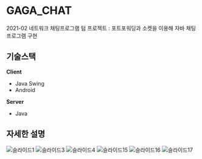 # GAGA_CHAT
2021-02 네트워크 채팅프로그램 텀 프로젝트
: 포트포워딩과 소켓을 이용해 자바 채팅 프로그램 구현

## 기술스택
**Client**
- Java Swing
- Android 

**Server**
- Java

## 자세한 설명
![슬라이드1](https://user-images.githubusercontent.com/87821678/148896760-4c2a52e0-719a-4bf1-9cad-a3078c897f71.PNG)
![슬라이드3](https://user-images.githubusercontent.com/87821678/148896765-9042a05e-24b0-424b-b242-36f329281f29.PNG)
![슬라이드4](https://user-images.githubusercontent.com/87821678/148896788-824efbcb-832a-4f2e-909e-2954484933b0.PNG)
![슬라이드15](https://user-images.githubusercontent.com/87821678/148896852-3f390d90-37d0-4e84-9367-1b7b06aa65cf.PNG)
![슬라이드16](https://user-images.githubusercontent.com/87821678/148896860-ea4d15d1-1273-46de-93a2-a1275d71a17c.PNG)
![슬라이드17](https://user-images.githubusercontent.com/87821678/148896868-d980d104-8687-4764-96a5-0b019a87d77a.PNG)
